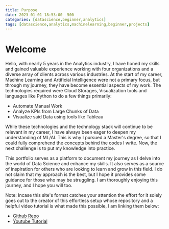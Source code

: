 ```yaml
---
title: Purpose
date: 2023-01-01 18:53:00 -500
categories: [datascience,beginner,analytics]
tags: [datascience,analytics,machinelearning,beginner,projects]
---
```


# Welcome

Hello, with nearly 5 years in the Analytics industry, I have honed my skills and gained valuable experience working with four organizations and a diverse array of clients across various industries. At the start of my career, Machine Learning and Artificial Intelligence were not a primary focus, but through my journey, they have become essential aspects of my work. The technologies required were Cloud Storages, Visualization tools and languages like Python to do a few things primarily:

* Automate Manual Work
* Analyze KPIs from Large Chunks of Data
* Visualize said Data using tools like Tableau

While these technologies and the technology stack will continue to be relevant in my career, I have always been eager to deepen my understanding of ML/AI. This is why I pursued a Master's degree, so that I could fully comprehend the concepts behind the codes I write. Now, the next challenge is to put my knowledge into practice.

This portfolio serves as a platform to document my journey as I delve into the world of Data Science and enhance my skills. It also serves as a source of inspiration for others who are looking to learn and grow in this field. I do not claim that my approach is the best, but I hope it provides some guidance for those who may be struggling. I am thoroughly enjoying this journey, and I hope you will too.

Note: Incase this site's format catches your attention the effort for it solely goes out to the creator of this effortless setup whose repository and a helpful video tutorial is what made this possible, I am linking them below:

* [Github Repo](https://github.com/cotes2020/chirpy-starter)
* [Youtube Tutorial](https://youtu.be/F8iOU1ci19Q)
